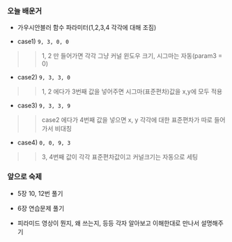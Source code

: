 
### 오늘 배운거


* 가우시안블러 함수 파라미터(1,2,3,4 각각에 대해 조짐)

- case1) `9, 3, 0, 0`

>> 1, 2 만 들어가면 각각 그냥 커널 윈도우 크기, 시그마는 자동(param3 = 0)

- case2) `9, 3, 3, 0`

>> 1, 2 에다가 3번째 값을 넣어주면 시그마(표준편차)값을 x,y에 모두 적용

- case3) `9, 3, 3, 9`

>> case2 에다가 4번째 값을 넣으면 x, y 각각에 대한 표준편차가 따로 들어가서 비대칭

- case4) `0, 0, 9, 3`

>> 3, 4번째 값이 각각 표준편차값이고 커널크기는 자동으로 세팅




### 앞으로 숙제


* 5장 10, 12번 풀기

* 6장 연습문제 풀기

* 피라미드 영상이 뭔지, 왜 쓰는지, 등등 각자 알아보고 이해한대로 만나서 설명해주기
